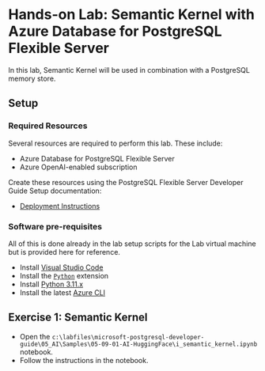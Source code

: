 # Hands-on Lab: Semantic Kernel with Azure Database for PostgreSQL Flexible Server

In this lab, Semantic Kernel will be used in combination with a PostgreSQL memory store.

## Setup

### Required Resources

Several resources are required to perform this lab. These include:

- Azure Database for PostgreSQL Flexible Server
- Azure OpenAI-enabled subscription

Create these resources using the PostgreSQL Flexible Server Developer Guide Setup documentation:

- [Deployment Instructions](../../../11_03_Setup/00_Template_Deployment_Instructions.md)

### Software pre-requisites

All of this is done already in the lab setup scripts for the Lab virtual machine but is provided here for reference.

- Install [Visual Studio Code](https://code.visualstudio.com/download)
- Install the [`Python`](https://marketplace.visualstudio.com/items?itemName=ms-python.python) extension
- Install [Python 3.11.x](https://www.python.org/downloads/)
- Install the latest [Azure CLI](https://learn.microsoft.com/cli/azure/install-azure-cli-windows?tabs=powershell)

## Exercise 1: Semantic Kernel

- Open the `c:\labfiles\microsoft-postgresql-developer-guide\05_AI\Samples\05-09-01-AI-HuggingFace\i_semantic_kernel.ipynb` notebook.
- Follow the instructions in the notebook.

